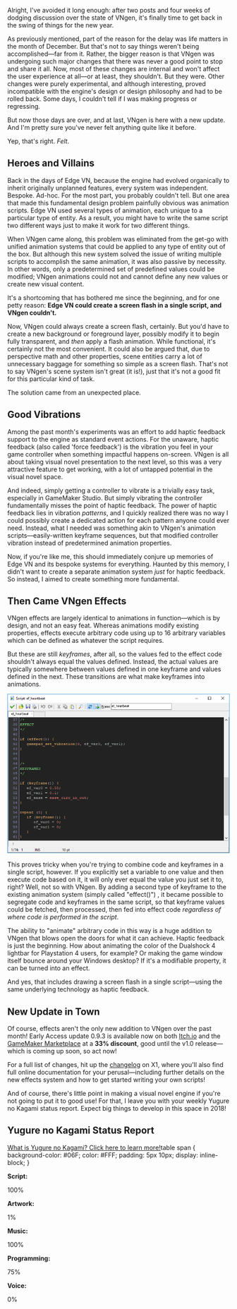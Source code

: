 <!--t Update 26 - I've Got a Feeling t-->
<!--tag 2018,archive,dev,thinkboxly,updates tag-->
<!--image /content/images/update-26-i-got-feeling/update-banner-1-1024x512.jpg image-->
  
Alright, I've avoided it long enough: after two posts and four weeks of dodging discussion over the state of VNgen, it's finally time to get back in the swing of things for the new year.  
  
As previously mentioned, part of the reason for the delay was life matters in the month of December. But that's not to say things weren't being accomplished—far from it. Rather, the bigger reason is that VNgen was undergoing such major changes that there was never a good point to stop and share it all. Now, most of these changes are internal and won't affect the user experience at all—or at least, they shouldn't. But they were. Other changes were purely experimental, and although interesting, proved incompatible with the engine's design or design philosophy and had to be rolled back. Some days, I couldn't tell if I was making progress or regressing.  
  
But now those days are over, and at last, VNgen is here with a new update. And I'm pretty sure you've never felt anything quite like it before.  
  
Yep, that's right. _Felt._  
  

## Heroes and Villains

Back in the days of Edge VN, because the engine had evolved organically to inherit originally unplanned features, every system was independent. Bespoke. Ad-hoc. For the most part, you probably couldn't tell. But one area that made this fundamental design problem painfully obvious was animation scripts. Edge VN used several types of animation, each unique to a particular type of entity. As a result, you might have to write the same script two different ways just to make it work for two different things.  
  
When VNgen came along, this problem was eliminated from the get-go with unified animation systems that could be applied to any type of entity out of the box. But although this new system solved the issue of writing multiple scripts to accomplish the same animation, it was also passive by necessity. In other words, only a predetermined set of predefined values could be modified; VNgen animations could not and cannot define any new values or create new visual content.  
  
It's a shortcoming that has bothered me since the beginning, and for one petty reason: **Edge VN could create a screen flash in a single script, and VNgen couldn't.**  
  
Now, VNgen could always create a screen flash, certainly. But you'd have to create a new background or foreground layer, possibly modify it to begin fully transparent, and _then_ apply a flash animation. While functional, it's certainly not the most convenient. It could also be argued that, due to perspective math and other properties, scene entities carry a lot of unnecessary baggage for something so simple as a screen flash. That's not to say VNgen's scene system isn't great (it is!), just that it's not a good fit for this particular kind of task.  
  
The solution came from an unexpected place.  
  

## Good Vibrations

Among the past month's experiments was an effort to add haptic feedback support to the engine as standard event actions. For the unaware, haptic feedback (also called 'force feedback') is the vibration you feel in your game controller when something impactful happens on-screen. VNgen is all about taking visual novel presentation to the next level, so this was a very attractive feature to get working, with a lot of untapped potential in the visual novel space.  
  
And indeed, simply getting a controller to vibrate is a trivially easy task, especially in GameMaker Studio. But simply vibrating the controller fundamentally misses the point of haptic feedback. The power of haptic feedback lies in vibration _patterns_, and I quickly realized there was no way I could possibly create a dedicated action for each pattern anyone could ever need. Instead, what I needed was something akin to VNgen's animation scripts—easily-written keyframe sequences, but that modified controller vibration instead of predetermined animation properties.  
  
Now, if you're like me, this should immediately conjure up memories of Edge VN and its bespoke systems for everything. Haunted by this memory, I didn't want to create a separate animation system _just_ for haptic feedback. So instead, I aimed to create something more fundamental.  
  

## Then Came VNgen Effects

VNgen effects are largely identical to animations in function—which is by design, and not an easy feat. Whereas animations modify existing properties, effects execute arbitrary code using up to 16 arbitrary variables which can be defined as whatever the script requires.  
  
But these are still _keyframes_, after all, so the values fed to the effect code shouldn't always equal the values defined. Instead, the actual values are typically somewhere between values defined in one keyframe and values defined in the next. These transitions are what make keyframes into animations.  
  
[![](/content/images/update-26-i-got-feeling/vngen-effect-script.png)](/content/images/update-26-i-got-feeling/vngen-effect-script.png)  
  
This proves tricky when you're trying to combine code and keyframes in a single script, however. If you explicitly set a variable to one value and then execute code based on it, it will only ever equal the value you just set it to, right? Well, not so with VNgen. By adding a second type of keyframe to the existing animation system (simply called "effect()") , it became possible to segregate code and keyframes in the same script, so that keyframe values could be fetched, then processed, then fed into effect code _regardless of where code is performed in the script_.  
  
The ability to "animate" arbitrary code in this way is a huge addition to VNgen that blows open the doors for what it can achieve. Haptic feedback is just the beginning. How about animating the color of the Dualshock 4 lightbar for Playstation 4 users, for example? Or making the game window itself bounce around your Windows desktop? If it's a modifiable property, it can be turned into an effect.  
  
And yes, that includes drawing a screen flash in a single script—using the same underlying technology as haptic feedback.  
  

## New Update in Town

Of course, effects aren't the only new addition to VNgen over the past month! Early Access update 0.9.3 is available now on both [Itch.io](https://xgasoft.itch.io/vngen) and the [GameMaker Marketplace](https://marketplace.yoyogames.com/assets/6083/vngen-visual-novel-engine) at a **33% discount**, good until the v1.0 release—which is coming up soon, so act now!  
  
For a full list of changes, hit up the [changelog](https://xga.one/assets/vngen/?section=version-history) on X1, where you'll also find full online documentation for your perusal—including further details on the new effects system and how to get started writing your own scripts!  
  
And of course, there's little point in making a visual novel engine if you're not going to put it to good use! For that, I leave you with your weekly Yugure no Kagami status report. Expect big things to develop in this space in 2018!  
  

## Yugure no Kagami Status Report

[What is Yugure no Kagami? Click here to learn more!](http://www.ynkgame.com/)table span { background-color: #06F; color: #FFF; padding: 5px 10px; display: inline-block; }  

**Script:**

100%

**Artwork:**

1%

**Music:**

100%

**Programming:**

75%

**Voice:**

0%
